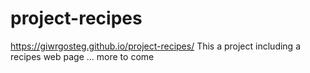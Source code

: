 # project-recipes
https://giwrgosteg.github.io/project-recipes/
This a project including a recipes web page
...
more to come